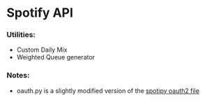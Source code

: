 # Spotify API

### Utilities:
- Custom Daily Mix
- Weighted Queue generator

### Notes:
- oauth.py is a slightly modified version of the [spotipy oauth2 file](https://github.com/plamere/spotipy/blob/master/spotipy/oauth2.py)
